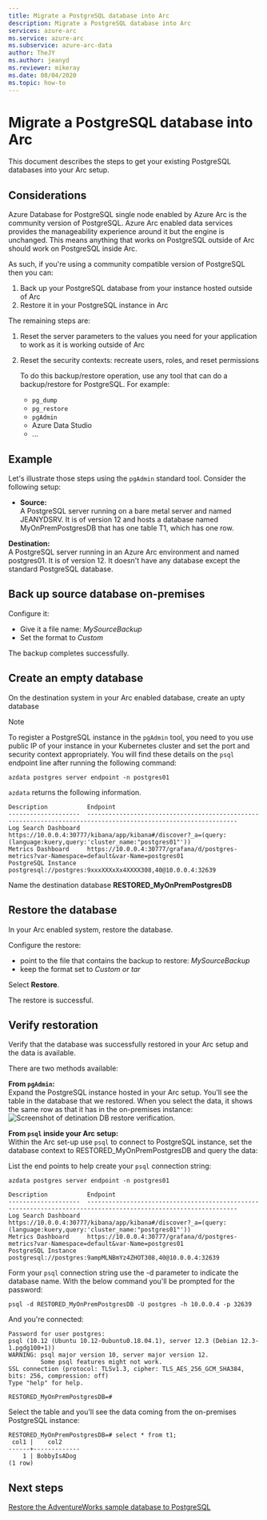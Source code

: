 ```yaml
---
title: Migrate a PostgreSQL database into Arc
description: Migrate a PostgreSQL database into Arc
services: azure-arc
ms.service: azure-arc
ms.subservice: azure-arc-data
author: TheJY
ms.author: jeanyd
ms.reviewer: mikeray
ms.date: 08/04/2020
ms.topic: how-to
---
```


# Migrate a PostgreSQL database into Arc

This document describes the steps to get your existing PostgreSQL databases into your Arc setup.

## Considerations

Azure Database for PostgreSQL single node enabled by Azure Arc is the community version of PostgreSQL. Azure Arc enabled data services provides the manageability experience around it but the engine is unchanged.
This means anything that works on PostgreSQL outside of Arc should work on PostgreSQL inside Arc.

As such, if you're using a community compatible version of PostgreSQL then you can:

1. Back up your PostgreSQL database from your instance hosted outside of Arc
2. Restore it in your PostgreSQL instance in Arc

The remaining steps are:

1. Reset the server parameters to the values you need for your application to work as it is working outside of Arc
2. Reset the security contexts: recreate users, roles, and reset permissions

   To do this backup/restore operation, use any tool that can do a backup/restore for PostgreSQL. For example:
   - `pg_dump`
   - `pg_restore`
   - `pgAdmin`
   - Azure Data Studio
   - ...

## Example

Let's illustrate those steps using the `pgAdmin` standard tool.
Consider the following setup:
- **Source:**  
    A PostgreSQL server running on a bare metal server and named JEANYDSRV. It is of version 12 and hosts a database named MyOnPremPostgresDB that has one table T1, which has one row.

**Destination:**  
    A PostgreSQL server running in an Azure Arc environment and named postgres01. It is of version 12. It doesn't have any database except the standard PostgreSQL database.  

## Back up source database on-premises

Configure it:
- Give it a file name: *MySourceBackup*
- Set the format to *Custom*

The backup completes successfully.

## Create an empty database

On the destination system in your Arc enabled database, create an upty database

> [!NOTE]
> To register a PostgreSQL instance in the `pgAdmin` tool, you need to you use public IP of your instance in your Kubernetes cluster and set the port and security context appropriately. You will find these details on the `psql` endpoint line after running the following command:

```console
azdata postgres server endpoint -n postgres01
```

`azdata` returns the following information.

```output
Description           Endpoint
--------------------  ----------------------------------------------------------------------------------------------------------------
Log Search Dashboard  https://10.0.0.4:30777/kibana/app/kibana#/discover?_a=(query:(language:kuery,query:'cluster_name:"postgres01"'))
Metrics Dashboard     https://10.0.0.4:30777/grafana/d/postgres-metrics?var-Namespace=default&var-Name=postgres01
PostgreSQL Instance   postgresql://postgres:9xxxXXXxXx4XXXX308,40@10.0.0.4:32639
```

Name the destination database **RESTORED_MyOnPremPostgresDB**  

## Restore the database 

In your Arc enabled system, restore the database.

Configure the restore:
- point to the file that contains the backup to restore: *MySourceBackup*
- keep the format set  to *Custom or tar*

Select **Restore**.  

The restore is successful.  

## Verify restoration

Verify that the database was successfully restored in your Arc setup and the data is available.

There are two methods available:

**From `pgAdmin`:**  
Expand the PostgreSQL instance hosted in your Arc setup. You'll see the table in the database that we restored. When you select the data, it shows the same row as that it has in the on-premises instance:
![Screenshot of detination DB restore verification.](/assets/Migrate_PG_SingleNode_Destination_DBRestoreVerif.jpg)


**From `psql` inside your Arc setup:**  
Within the Arc set-up use `psql` to connect to PostgreSQL instance, set the database context to RESTORED_MyOnPremPostgresDB and query the data:

List the end points to help create  your `psql` connection string:

```console
azdata postgres server endpoint -n postgres01
```

```output
Description           Endpoint
--------------------  ----------------------------------------------------------------------------------------------------------------
Log Search Dashboard  https://10.0.0.4:30777/kibana/app/kibana#/discover?_a=(query:(language:kuery,query:'cluster_name:"postgres01"'))
Metrics Dashboard     https://10.0.0.4:30777/grafana/d/postgres-metrics?var-Namespace=default&var-Name=postgres01
PostgreSQL Instance   postgresql://postgres:9ampMLNBmYz4ZHOT308,40@10.0.0.4:32639
```

Form your `psql` connection string use the -d parameter to indicate the database name. With the below command you'll be prompted for the password:

```console
psql -d RESTORED_MyOnPremPostgresDB -U postgres -h 10.0.0.4 -p 32639
```

And you're connected:
```console
Password for user postgres:
psql (10.12 (Ubuntu 10.12-0ubuntu0.18.04.1), server 12.3 (Debian 12.3-1.pgdg100+1))
WARNING: psql major version 10, server major version 12.
         Some psql features might not work.
SSL connection (protocol: TLSv1.3, cipher: TLS_AES_256_GCM_SHA384, bits: 256, compression: off)
Type "help" for help.

RESTORED_MyOnPremPostgresDB=#   
```

Select the table and you'll see the data coming from the on-premises PostgreSQL instance:

```console
RESTORED_MyOnPremPostgresDB=# select * from t1;
 col1 |    col2
------+-------------
    1 | BobbyIsADog
(1 row)
```

## Next steps

[Restore the AdventureWorks sample database to PostgreSQL](restore-adventureworks-sample-db-into-postgresql-hyperscale-server-group.md)
